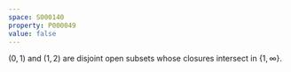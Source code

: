 ```yaml
---
space: S000140
property: P000049
value: false
---
```


$(0,1)$ and $(1,2)$ are disjoint open subsets whose closures intersect in $\{1,\infty\}$.
